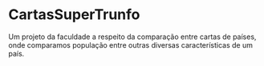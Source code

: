 # CartasSuperTrunfo
Um projeto da faculdade a respeito da comparação entre cartas de países, onde comparamos população entre outras diversas características de um país.
